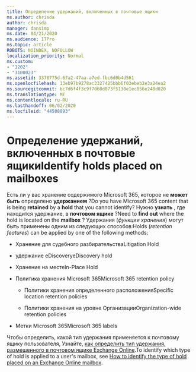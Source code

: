 ```yaml
---
title: Определение удержаний, включенных в почтовые ящики
ms.author: chrisda
author: chrisda
manager: dansimp
ms.date: 04/21/2020
ms.audience: ITPro
ms.topic: article
ROBOTS: NOINDEX, NOFOLLOW
localization_priority: Normal
ms.custom:
- "1202"
- "3100023"
ms.assetid: 3378775d-67a2-47aa-a7ed-fbc6d0b4d561
ms.openlocfilehash: 13eb97b9278ac3327425bbb6f03ebeb2e3a24ea2
ms.sourcegitcommit: bc7d6f4f3c9f7060d073f5130e1ec856e248d020
ms.translationtype: MT
ms.contentlocale: ru-RU
ms.lasthandoff: 06/02/2020
ms.locfileid: "44508893"
---
```

# <a name="identify-holds-placed-on-mailboxes"></a><span data-ttu-id="34c64-102">Определение удержаний, включенных в почтовые ящики</span><span class="sxs-lookup"><span data-stu-id="34c64-102">Identify holds placed on mailboxes</span></span>

<span data-ttu-id="34c64-103">Есть ли у вас хранение содержимого Microsoft 365, которое не **может быть** определено **удержанием** ?</span><span class="sxs-lookup"><span data-stu-id="34c64-103">Do you have Microsoft 365 content that is being **retained** by a **hold** that you cannot identify?</span></span> <span data-ttu-id="34c64-104">Нужно **узнать** , где находится удержание, в **почтовом ящике** ?</span><span class="sxs-lookup"><span data-stu-id="34c64-104">Need to **find out** where the hold is located on the **mailbox** ?</span></span> <span data-ttu-id="34c64-105">Удержания (*функции хранения*) могут быть применены одним из следующих способов:</span><span class="sxs-lookup"><span data-stu-id="34c64-105">Holds (*retention features*) can be applied by one of the following methods:</span></span>
  
- <span data-ttu-id="34c64-106">Хранение для судебного разбирательства</span><span class="sxs-lookup"><span data-stu-id="34c64-106">Litigation Hold</span></span>

- <span data-ttu-id="34c64-107">удержание eDiscovery</span><span class="sxs-lookup"><span data-stu-id="34c64-107">eDiscovery hold</span></span>

- <span data-ttu-id="34c64-108">Хранение на месте</span><span class="sxs-lookup"><span data-stu-id="34c64-108">In-Place Hold</span></span>

- <span data-ttu-id="34c64-109">Политика хранения Microsoft 365</span><span class="sxs-lookup"><span data-stu-id="34c64-109">Microsoft 365 retention policy</span></span> 

  - <span data-ttu-id="34c64-110">Политики хранения определенного расположения</span><span class="sxs-lookup"><span data-stu-id="34c64-110">Specific location retention policies</span></span>

  - <span data-ttu-id="34c64-111">Политики хранения на уровне Организации</span><span class="sxs-lookup"><span data-stu-id="34c64-111">Organization-wide retention policies</span></span>

- <span data-ttu-id="34c64-112">Метки Microsoft 365</span><span class="sxs-lookup"><span data-stu-id="34c64-112">Microsoft 365 labels</span></span>

<span data-ttu-id="34c64-113">Чтобы определить, какой тип удержания применяется к почтовому ящику пользователя, Узнайте, [как определить тип удержания, размещенного в почтовом ящике Exchange Online](https://docs.microsoft.com/microsoft-365/compliance/identify-a-hold-on-an-exchange-online-mailbox).</span><span class="sxs-lookup"><span data-stu-id="34c64-113">To identify which type of hold is applied to a user's mailbox, see [How to identify the type of hold placed on an Exchange Online mailbox](https://docs.microsoft.com/microsoft-365/compliance/identify-a-hold-on-an-exchange-online-mailbox).</span></span>
